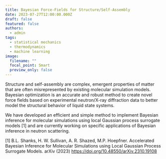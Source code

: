 ```yaml
---
title: Bayesian Force-Fields for Structure/Self-Assembly
date: 2023-07-27T12:00:00.000Z
draft: false
featured: false
authors:
  - admin
tags:
  - statistical mechanics
  - thermodynamics
  - machine learning
image:
  filename: ""
  focal_point: Smart
  preview_only: false
---
```


Structure and self-assembly are complex, emergent properties of matter that are often misrepresented by existing molecular simulation models. Bayesian optimization is an accurate and robust method to create novel force fields based on experimental neutron/X-ray diffraction data to better model the structural behavior of liquid state systems.

We have developed an efficient and simple method to implement Bayesian inference for molecular simulations using local Gaussian process surrogate models [1] and are currently working on specific applications of Bayesian inference in neutron scattering.

[1] B.L. Shanks, H. W. Sullivan, A. R. Shazed, M.P. Hoepfner. Accelerated Bayesian Inference for Molecular Simulations using Local Gaussian Process Surrogate Models. arXiv (2023) https://doi.org/10.48550/arXiv.2310.19108
